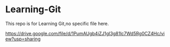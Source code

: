 # Learning-Git
This repo is for Learning Git,no specific file here.

https://drive.google.com/file/d/1PumAUgb4iZJ1gI3g81lc7Wd5Rg0CZ4Hc/view?usp=sharing
